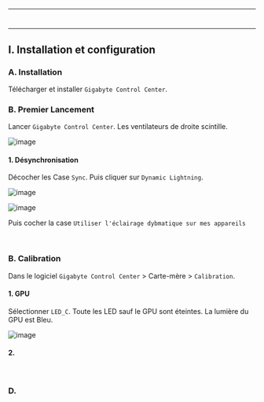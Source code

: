 ------------------------------------------------------------------------------------------------------------------------------
# <p align='center'> 
------------------------------------------------------------------------------------------------------------------------------
## I. Installation et configuration
### A. Installation
Télécharger et installer `Gigabyte Control Center`.

### B. Premier Lancement
Lancer `Gigabyte Control Center`. Les ventilateurs de droite scintille.

![image](https://github.com/user-attachments/assets/4b51be07-a1d8-4c1a-aca6-44927f1ad997)

#### 1. Désynchronisation
Décocher les Case `Sync`. Puis cliquer sur `Dynamic Lightning`. 

![image](https://github.com/user-attachments/assets/60f68c36-2f6d-43da-a756-204fe1046ae2)

![image](https://github.com/user-attachments/assets/690fe663-6ef3-4299-a228-b0fdbbebb776)

Puis cocher la case `Utiliser l'éclairage dybmatique sur mes appareils`

<br />

### B. Calibration
Dans le logiciel `Gigabyte Control Center` > Carte-mère > `Calibration`.
#### 1. GPU
Sélectionner `LED_C`. Toute les LED sauf le GPU sont éteintes. La lumière du GPU est Bleu.

![image](https://github.com/user-attachments/assets/8f3fd384-55d4-43cc-9d3f-76417e5a98e0)

#### 2.

<br />

### D.
